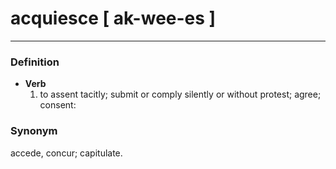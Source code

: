 # acquiesce [ ak-wee-es ]
---
### Definition
- **Verb**
  1. to assent tacitly; submit or comply silently or without protest; agree; consent:
### Synonym
accede, concur; capitulate.

